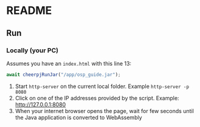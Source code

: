 # README

## Run

### Locally (your PC)
Assumes you have an `index.html` with this line 13:
```js
await cheerpjRunJar("/app/osp_guide.jar");
```

1. Start `http-server` on the current local folder. Example `http-server -p 8080`  
2. Click on one of the IP addresses provided by the script. Example: http://127.0.0.1:8080
3. When your internet browser opens the page, wait for few seconds until the Java application is converted to WebAssembly



